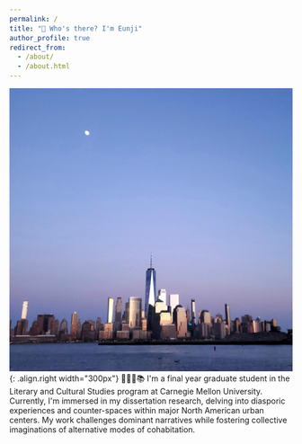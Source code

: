 ```yaml
---
permalink: /
title: "🚪 Who's there? I'm Eunji"
author_profile: true
redirect_from: 
  - /about/
  - /about.html
---
```



![A recent picture taken during a visit to NYC](/images/NewYork.jpg){:  .align.right  width="300px"}
🙋🏻‍♀️📚 I'm a final year graduate student in the Literary and Cultural Studies program at Carnegie Mellon University. Currently, I'm immersed in my dissertation research, delving into diasporic experiences and counter-spaces within major North American urban centers. My work challenges dominant narratives while fostering collective imaginations of alternative modes of cohabitation.
